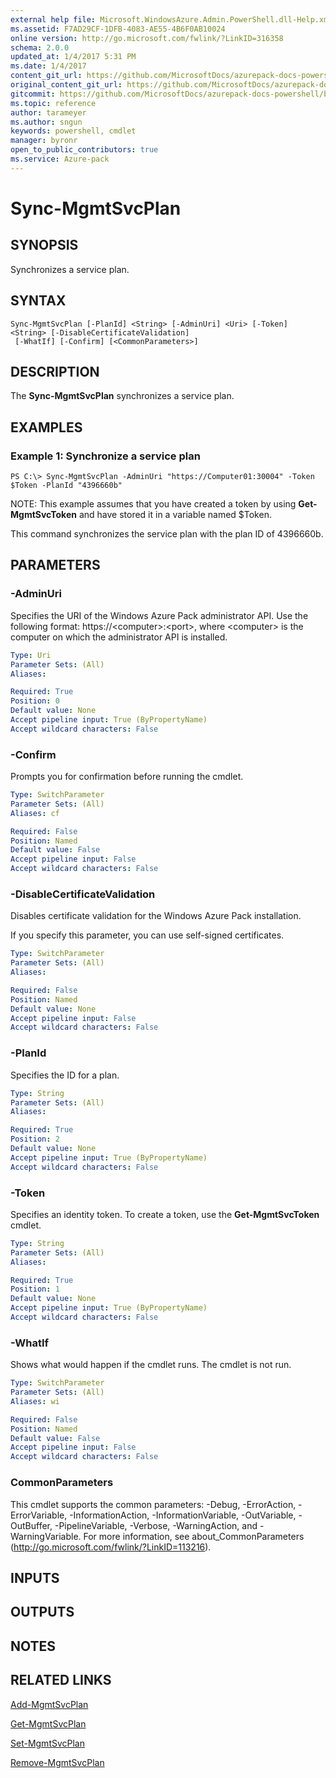 ```yaml
---
external help file: Microsoft.WindowsAzure.Admin.PowerShell.dll-Help.xml
ms.assetid: F7AD29CF-1DFB-4083-AE55-4B6F0AB10024
online version: http://go.microsoft.com/fwlink/?LinkID=316358
schema: 2.0.0
updated_at: 1/4/2017 5:31 PM
ms.date: 1/4/2017
content_git_url: https://github.com/MicrosoftDocs/azurepack-docs-powershell/blob/live/AzurePack-cmdlets/Administration/v1.0/Sync-MgmtSvcPlan.md
original_content_git_url: https://github.com/MicrosoftDocs/azurepack-docs-powershell/blob/live/AzurePack-cmdlets/Administration/v1.0/Sync-MgmtSvcPlan.md
gitcommit: https://github.com/MicrosoftDocs/azurepack-docs-powershell/blob/93767eba34ad89edb3696359a7595e41769e0346/AzurePack-cmdlets/Administration/v1.0/Sync-MgmtSvcPlan.md
ms.topic: reference
author: tarameyer
ms.author: sngun
keywords: powershell, cmdlet
manager: byronr
open_to_public_contributors: true
ms.service: Azure-pack
---
```


# Sync-MgmtSvcPlan

## SYNOPSIS
Synchronizes a service plan.

## SYNTAX

```
Sync-MgmtSvcPlan [-PlanId] <String> [-AdminUri] <Uri> [-Token] <String> [-DisableCertificateValidation]
 [-WhatIf] [-Confirm] [<CommonParameters>]
```

## DESCRIPTION
The **Sync-MgmtSvcPlan** synchronizes a service plan.

## EXAMPLES

### Example 1: Synchronize a service plan
```
PS C:\> Sync-MgmtSvcPlan -AdminUri "https://Computer01:30004" -Token $Token -PlanId "4396660b"
```

NOTE: This example assumes that you have created a token by using **Get-MgmtSvcToken** and have stored it in a variable named $Token.

This command synchronizes the service plan with the plan ID of 4396660b.

## PARAMETERS

### -AdminUri
Specifies the URI of the Windows Azure Pack administrator API.
Use the following format: https://\<computer\>:\<port\>, where \<computer\> is the computer on which the administrator API is installed.

```yaml
Type: Uri
Parameter Sets: (All)
Aliases: 

Required: True
Position: 0
Default value: None
Accept pipeline input: True (ByPropertyName)
Accept wildcard characters: False
```

### -Confirm
Prompts you for confirmation before running the cmdlet.

```yaml
Type: SwitchParameter
Parameter Sets: (All)
Aliases: cf

Required: False
Position: Named
Default value: False
Accept pipeline input: False
Accept wildcard characters: False
```

### -DisableCertificateValidation
Disables certificate validation for the Windows Azure Pack installation.

If you specify this parameter, you can use self-signed certificates.

```yaml
Type: SwitchParameter
Parameter Sets: (All)
Aliases: 

Required: False
Position: Named
Default value: None
Accept pipeline input: False
Accept wildcard characters: False
```

### -PlanId
Specifies the ID for a plan.

```yaml
Type: String
Parameter Sets: (All)
Aliases: 

Required: True
Position: 2
Default value: None
Accept pipeline input: True (ByPropertyName)
Accept wildcard characters: False
```

### -Token
Specifies an identity token.
To create a token, use the **Get-MgmtSvcToken** cmdlet.

```yaml
Type: String
Parameter Sets: (All)
Aliases: 

Required: True
Position: 1
Default value: None
Accept pipeline input: True (ByPropertyName)
Accept wildcard characters: False
```

### -WhatIf
Shows what would happen if the cmdlet runs.
The cmdlet is not run.

```yaml
Type: SwitchParameter
Parameter Sets: (All)
Aliases: wi

Required: False
Position: Named
Default value: False
Accept pipeline input: False
Accept wildcard characters: False
```

### CommonParameters
This cmdlet supports the common parameters: -Debug, -ErrorAction, -ErrorVariable, -InformationAction, -InformationVariable, -OutVariable, -OutBuffer, -PipelineVariable, -Verbose, -WarningAction, and -WarningVariable. For more information, see about_CommonParameters (http://go.microsoft.com/fwlink/?LinkID=113216).

## INPUTS

## OUTPUTS

## NOTES

## RELATED LINKS

[Add-MgmtSvcPlan](xref:Administration/v1.0/Add-MgmtSvcPlan.md)

[Get-MgmtSvcPlan](xref:Administration/v1.0/Get-MgmtSvcPlan.md)

[Set-MgmtSvcPlan](xref:Administration/v1.0/Set-MgmtSvcPlan.md)

[Remove-MgmtSvcPlan](xref:Administration/v1.0/Remove-MgmtSvcPlan.md)


